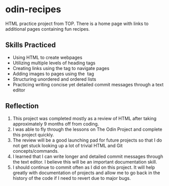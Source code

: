 # odin-recipes
HTML practice project from TOP. There is a home page with links to additional
pages containing fun recipes.

## Skills Practiced
- Using HTML to create webpages
- Utilizing multiple levels of heading tags
- Creating links using the <a> tag to navigate pages
- Adding images to pages using the <img> tag
- Structuring unordered and ordered lists
- Practicing writing concise yet detailed commit messages through a text editor

## Reflection
1. This project was completed mostly as a review of HTML after taking
approximately 9 months off from coding.
2. I was able to fly through the lessons on The Odin Project and complete this
project quickly.
3. The review will be a good launching pad for future projects so that I do not
get stuck looking up a lot of trivial HTML and Git concepts/commands.
4. I learned that I can write longer and detailed commit messages through the
text editor. I believe this will be an important documentation skill.
5. I should continue to commit often as I did on this project. It will help
greatly with documentation of projects and allow me to go back in the history
of the code if I need to revert due to major bugs.
